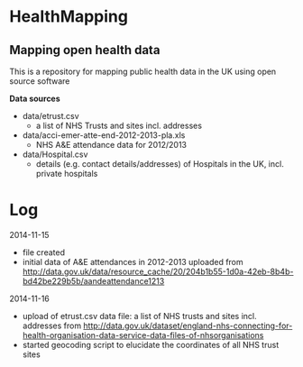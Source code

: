 HealthMapping
=============

Mapping open health data
------------------------

This is a repository for mapping public health data in the UK using open source software

**Data sources**
- data/etrust.csv
  + a list of NHS Trusts and sites incl. addresses
- data/acci-emer-atte-end-2012-2013-pla.xls
  + NHS A&E attendance data for 2012/2013
- data/Hospital.csv
  + details (e.g. contact details/addresses) of Hospitals in the UK, incl. private hospitals

Log
===

2014-11-15
- file created
- initial data of A&E attendances in 2012-2013 uploaded from http://data.gov.uk/data/resource_cache/20/204b1b55-1d0a-42eb-8b4b-bd42be229b5b/aandeattendance1213

2014-11-16
- upload of etrust.csv data file: a list of NHS trusts and sites incl. addresses from http://data.gov.uk/dataset/england-nhs-connecting-for-health-organisation-data-service-data-files-of-nhsorganisations
- started geocoding script to elucidate the coordinates of all NHS trust sites